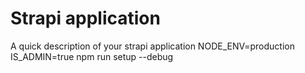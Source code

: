 # Strapi application

A quick description of your strapi application
NODE_ENV=production IS_ADMIN=true npm run setup --debug
